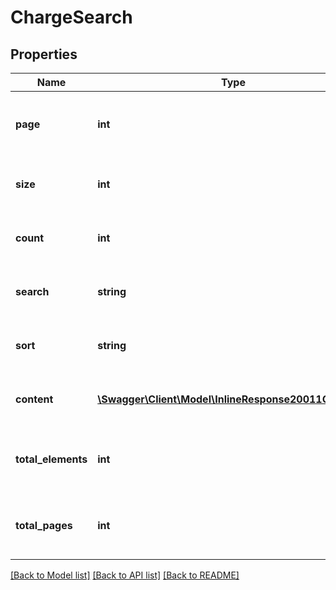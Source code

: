 # ChargeSearch

## Properties
Name | Type | Description | Notes
------------ | ------------- | ------------- | -------------
**page** | **int** | Number of current page in paginated list | 
**size** | **int** | Page size in paginated list | 
**count** | **int** | Number of elements in current page | 
**search** | **string** | Optional search expression used | [optional] 
**sort** | **string** | Optional sort expression used | [optional] 
**content** | [**\Swagger\Client\Model\InlineResponse20011Content[]**](InlineResponse20011Content.md) | List of charges for current page | 
**total_elements** | **int** | Total number of elements in paginated list | 
**total_pages** | **int** | Total number of pages in paginated list | 

[[Back to Model list]](../README.md#documentation-for-models) [[Back to API list]](../README.md#documentation-for-api-endpoints) [[Back to README]](../README.md)


